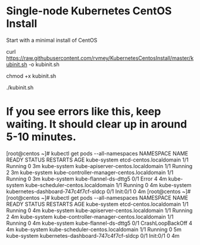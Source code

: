 # Single-node Kubernetes CentOS Install

Start with a minimal install of CentOS

curl https://raw.githubusercontent.com/rvmey/KubernetesCentosInstall/master/kubinit.sh -o kubinit.sh

chmod +x kubinit.sh

./kubinit.sh

# If you see errors like this, keep waiting.  It should clear up in around 5-10 minutes.

[root@centos ~]# kubectl get pods --all-namespaces
NAMESPACE     NAME                                         READY     STATUS     RESTARTS   AGE
kube-system   etcd-centos.localdomain                      1/1       Running    0          3m
kube-system   kube-apiserver-centos.localdomain            1/1       Running    2          3m
kube-system   kube-controller-manager-centos.localdomain   1/1       Running    0          3m
kube-system   kube-flannel-ds-dttg5                        0/1       Error      4          4m
kube-system   kube-scheduler-centos.localdomain            1/1       Running    0          4m
kube-system   kubernetes-dashboard-747c4f7cf-sldcp         0/1       Init:0/1   0          4m
[root@centos ~]#
[root@centos ~]# kubectl get pods --all-namespaces
NAMESPACE     NAME                                         READY     STATUS             RESTARTS   AGE
kube-system   etcd-centos.localdomain                      1/1       Running            0          4m
kube-system   kube-apiserver-centos.localdomain            1/1       Running            2          4m
kube-system   kube-controller-manager-centos.localdomain   1/1       Running            0          4m
kube-system   kube-flannel-ds-dttg5                        0/1       CrashLoopBackOff   4          4m
kube-system   kube-scheduler-centos.localdomain            1/1       Running            0          5m
kube-system   kubernetes-dashboard-747c4f7cf-sldcp         0/1       Init:0/1           0          4m
